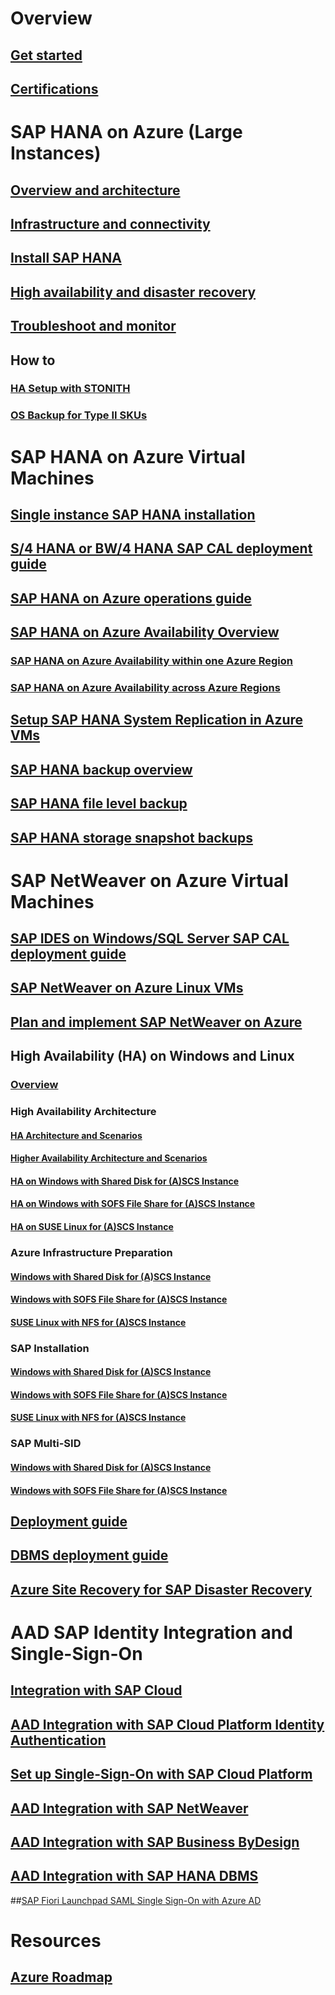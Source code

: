 # Overview
## [Get started](get-started.md)
## [Certifications](sap-certifications.md)
# SAP HANA on Azure (Large Instances)
## [Overview and architecture](hana-overview-architecture.md)
## [Infrastructure and connectivity](hana-overview-infrastructure-connectivity.md)
## [Install SAP HANA](hana-installation.md)
## [High availability and disaster recovery](hana-overview-high-availability-disaster-recovery.md)
## [Troubleshoot and monitor](troubleshooting-monitoring.md)
## How to
### [HA Setup with STONITH](ha-setup-with-stonith.md)
### [OS Backup for Type II SKUs](os-backup-type-ii-skus.md)
# SAP HANA on Azure Virtual Machines
## [Single instance SAP HANA installation](hana-get-started.md)
## [S/4 HANA or BW/4 HANA SAP CAL deployment guide](cal-s4h.md)
## [SAP HANA on Azure operations guide](hana-vm-operations.md)
## [SAP HANA on Azure Availability Overview](sap-hana-availability-overview.md)
### [SAP HANA on Azure Availability within one Azure Region](sap-hana-availability-one-region.md)
### [SAP HANA on Azure Availability across Azure Regions](sap-hana-availability-across-regions.md)
## [Setup SAP HANA System Replication in Azure VMs](sap-hana-high-availability.md)
## [SAP HANA backup overview](sap-hana-backup-guide.md)
## [SAP HANA file level backup](sap-hana-backup-file-level.md)
## [SAP HANA storage snapshot backups](sap-hana-backup-storage-snapshots.md)
# SAP NetWeaver on Azure Virtual Machines
## [SAP IDES on Windows/SQL Server SAP CAL deployment guide](cal-ides-erp6-erp7-sp3-sql.md)
## [SAP NetWeaver on Azure Linux VMs](suse-quickstart.md)
## [Plan and implement SAP NetWeaver on Azure](planning-guide.md)
## High Availability (HA) on Windows and Linux
### [Overview](sap-high-availability-guide-start.md)
### High Availability Architecture
#### [HA Architecture and Scenarios](sap-high-availability-architecture-scenarios.md)
#### [Higher Availability Architecture and Scenarios](sap-higher-availability-architecture-scenarios.md)
#### [HA on Windows with Shared Disk for (A)SCS Instance](sap-high-availability-guide-wsfc-shared-disk.md)
#### [HA on Windows with SOFS File Share for (A)SCS Instance](sap-high-availability-guide-wsfc-file-share.md)
#### [HA on SUSE Linux for (A)SCS Instance](high-availability-guide-suse.md)
### Azure Infrastructure Preparation
#### [Windows with Shared Disk for (A)SCS Instance](sap-high-availability-infrastructure-wsfc-shared-disk.md)
#### [Windows with SOFS File Share for (A)SCS Instance](sap-high-availability-infrastructure-wsfc-file-share.md)
#### [SUSE Linux with NFS for (A)SCS Instance](high-availability-guide-suse.md)
### SAP Installation
#### [Windows with Shared Disk for (A)SCS Instance](sap-high-availability-installation-wsfc-shared-disk.md)
#### [Windows with SOFS File Share for (A)SCS Instance](sap-high-availability-installation-wsfc-file-share.md)
#### [SUSE Linux with NFS for (A)SCS Instance](high-availability-guide-suse.md)
### SAP Multi-SID
#### [Windows with Shared Disk for (A)SCS Instance](sap-ascs-ha-multi-sid-wsfc-shared-disk.md)
#### [Windows with SOFS File Share for (A)SCS Instance](sap-ascs-ha-multi-sid-wsfc-file-share.md)
## [Deployment guide](deployment-guide.md)
## [DBMS deployment guide](dbms-guide.md)
## [Azure Site Recovery for SAP Disaster Recovery](../../../site-recovery/site-recovery-workload.md#protect-sap)
# AAD SAP Identity Integration and Single-Sign-On
## [Integration with SAP Cloud](../../../active-directory/active-directory-saas-sap-customer-cloud-tutorial.md?toc=%2fazure%2fvirtual-machines%2fworkloads%2fsap%2ftoc.json)
## [AAD Integration with SAP Cloud Platform Identity Authentication](../../../active-directory/active-directory-saas-sap-hana-cloud-platform-identity-authentication-tutorial.md?toc=%2fazure%2fvirtual-machines%2fworkloads%2fsap%2ftoc.json)
## [Set up Single-Sign-On with SAP Cloud Platform](../../../active-directory/active-directory-saas-sap-hana-cloud-platform-tutorial.md?toc=%2fazure%2fvirtual-machines%2fworkloads%2fsap%2ftoc.json)
## [AAD Integration with SAP NetWeaver](../../../active-directory/active-directory-saas-sap-netweaver-tutorial.md?toc=%2fazure%2fvirtual-machines%2fworkloads%2fsap%2ftoc.json)
## [AAD Integration with SAP Business ByDesign](../../../active-directory/active-directory-saas-sapbusinessbydesign-tutorial.md?toc=%2fazure%2fvirtual-machines%2fworkloads%2fsap%2ftoc.json)
## [AAD Integration with SAP HANA DBMS](../../../active-directory/active-directory-saas-saphana-tutorial.md?toc=%2fazure%2fvirtual-machines%2fworkloads%2fsap%2ftoc.json)
##[SAP Fiori Launchpad SAML Single Sign-On with Azure AD](https://blogs.sap.com/2017/02/20/your-s4hana-environment-part-7-fiori-launchpad-saml-single-sing-on-with-azure-ad)
# Resources
## [Azure Roadmap](https://azure.microsoft.com/roadmap/)
